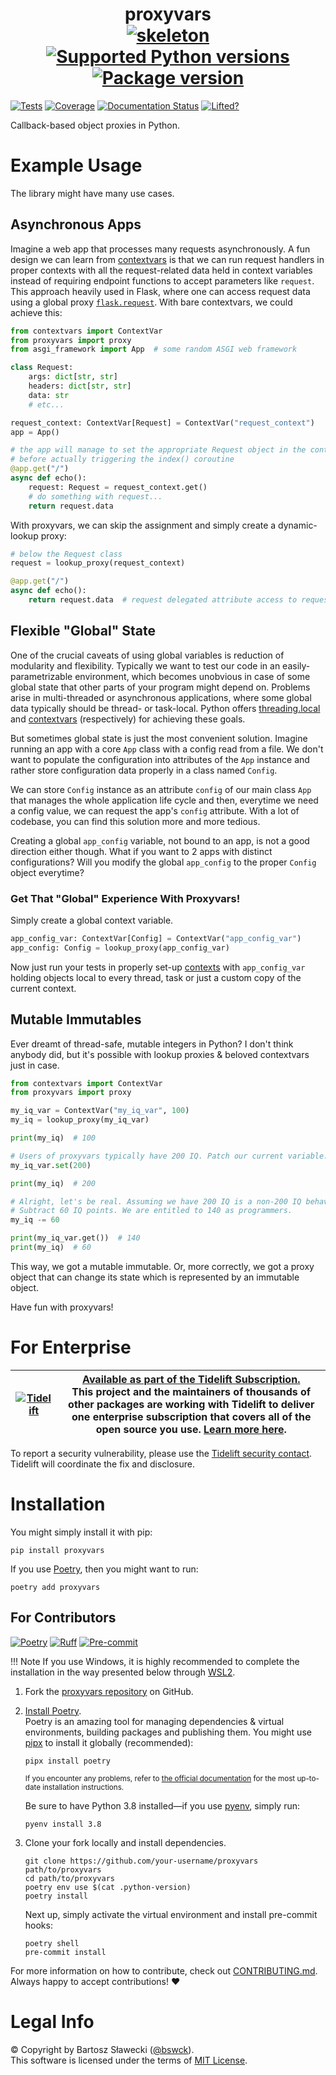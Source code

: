 
# <div align="center">proxyvars<br>[![skeleton](https://img.shields.io/badge/0.0.2rc–239–ga084376-skeleton?label=%F0%9F%92%80%20bswck/skeleton&labelColor=black&color=grey&link=https%3A//github.com/bswck/skeleton)](https://github.com/bswck/skeleton/tree/0.0.2rc-239-ga084376) [![Supported Python versions](https://img.shields.io/pypi/pyversions/proxyvars.svg?logo=python&label=Python)](https://pypi.org/project/proxyvars/) [![Package version](https://img.shields.io/pypi/v/proxyvars?label=PyPI)](https://pypi.org/project/proxyvars/)</div>

[![Tests](https://github.com/bswck/proxyvars/actions/workflows/test.yml/badge.svg)](https://github.com/bswck/proxyvars/actions/workflows/test.yml)
[![Coverage](https://coverage-badge.samuelcolvin.workers.dev/bswck/proxyvars.svg)](https://coverage-badge.samuelcolvin.workers.dev/redirect/bswck/proxyvars)
[![Documentation Status](https://readthedocs.org/projects/proxyvars/badge/?version=latest)](https://proxyvars.readthedocs.io/en/latest/?badge=latest)
[![Lifted?](https://tidelift.com/badges/package/pypi/proxyvars)](https://tidelift.com/subscription/pkg/pypi-proxyvars?utm_source=pypi-proxyvars&utm_medium=readme)

Callback-based object proxies in Python.

# Example Usage
The library might have many use cases.

## Asynchronous Apps
Imagine a web app that processes many requests asynchronously.
A fun design we can learn from [contextvars](https://docs.python.org/3/library/contextvars.html#asyncio-support)
is that we can run request handlers in proper contexts with all the request-related data
held in context variables instead of requiring endpoint functions to accept parameters like `request`.
This approach heavily used in Flask, where one can access request data using a global proxy
[`flask.request`](https://flask.palletsprojects.com/en/3.0.x/api/#flask.request).
With bare contextvars, we could achieve this:

```py
from contextvars import ContextVar
from proxyvars import proxy
from asgi_framework import App  # some random ASGI web framework

class Request:
    args: dict[str, str]
    headers: dict[str, str]
    data: str
    # etc...

request_context: ContextVar[Request] = ContextVar("request_context")
app = App()

# the app will manage to set the appropriate Request object in the context
# before actually triggering the index() coroutine
@app.get("/")
async def echo():
    request: Request = request_context.get()
    # do something with request...
    return request.data
```

With proxyvars, we can skip the assignment and simply create a dynamic-lookup proxy:
```py
# below the Request class
request = lookup_proxy(request_context)

@app.get("/")
async def echo():
    return request.data  # request delegated attribute access to request_context.get()
```

## Flexible "Global" State
One of the crucial caveats of using global variables is reduction of modularity and flexibility.
Typically we want to test our code in an easily-parametrizable environment,
which becomes unobvious in case of some global state that other parts of your program
might depend on.
Problems arise in multi-threaded or asynchronous applications, where some global data typically
should be thread- or task-local. Python offers [threading.local](https://docs.python.org/3/library/threading.html#threading.local) and [contextvars](https://docs.python.org/3/library/contextvars.html) (respectively) for achieving these goals.

But sometimes global state is just the most convenient solution.
Imagine running an app with a core `App` class with a config read from a file.
We don't want to populate the configuration into attributes of the `App` instance
and rather store configuration data properly in a class named `Config`.

We can store `Config` instance as an attribute `config` of our main class `App`
that manages the whole application life cycle and then, everytime we need a config value,
we can request the app's `config` attribute. With a lot of codebase, you can find
this solution more and more tedious.

Creating a global `app_config` variable, not bound to an app, is not a good direction either though.
What if you want to 2 apps with distinct configurations? Will you modify the global `app_config` to the proper
`Config` object everytime?

### Get That "Global" Experience With Proxyvars!
Simply create a global context variable.

```py
app_config_var: ContextVar[Config] = ContextVar("app_config_var")
app_config: Config = lookup_proxy(app_config_var)
```

Now just run your tests in properly set-up [contexts](https://docs.python.org/3/library/contextvars.html)
with `app_config_var` holding objects local to every thread, task or just a custom copy of the current context.


## Mutable Immutables
Ever dreamt of thread-safe, mutable integers in Python?
I don't think anybody did, but it's possible with lookup proxies & beloved contextvars just in case.

```py
from contextvars import ContextVar
from proxyvars import proxy

my_iq_var = ContextVar("my_iq_var", 100)
my_iq = lookup_proxy(my_iq_var)

print(my_iq)  # 100

# Users of proxyvars typically have 200 IQ. Patch our current variable.
my_iq_var.set(200)

print(my_iq)  # 200

# Alright, let's be real. Assuming we have 200 IQ is a non-200 IQ behavior.
# Subtract 60 IQ points. We are entitled to 140 as programmers.
my_iq -= 60

print(my_iq_var.get())  # 140
print(my_iq)  # 60
```

This way, we got a mutable immutable. Or, more correctly, we got a proxy object
that can change its state which is represented by an immutable object.

Have fun with proxyvars!

# For Enterprise

| [![Tidelift](https://nedbatchelder.com/pix/Tidelift_Logo_small.png)](https://tidelift.com/subscription/pkg/pypi-proxyvars?utm_source=pypi-proxyvarsutm_medium=referral&utm_campaign=readme) | [Available as part of the Tidelift Subscription.](https://tidelift.com/subscription/pkg/pypi-proxyvars?utm_source=pypi-proxyvars&&utm_medium=referral&utm_campaign=readme)<br>This project and the maintainers of thousands of other packages are working with Tidelift to deliver one enterprise subscription that covers all of the open source you use. [Learn more here](https://tidelift.com/subscription/pkg/pypi-proxyvars?utm_source=pypi-proxyvars&utm_medium=referral&utm_campaign=readthedocs). |
| - | - |

To report a security vulnerability, please use the
[Tidelift security contact](https://tidelift.com/security).<br>
Tidelift will coordinate the fix and disclosure.

# Installation
You might simply install it with pip:

```shell
pip install proxyvars
```

If you use [Poetry](https://python-poetry.org/), then you might want to run:

```shell
poetry add proxyvars
```

## For Contributors
[![Poetry](https://img.shields.io/endpoint?url=https://python-poetry.org/badge/v0.json)](https://python-poetry.org/)
[![Ruff](https://img.shields.io/endpoint?url=https://raw.githubusercontent.com/astral-sh/ruff/main/assets/badge/v2.json)](https://github.com/astral-sh/ruff)
[![Pre-commit](https://img.shields.io/badge/pre--commit-enabled-brightgreen?logo=pre-commit&logoColor=white)](https://github.com/pre-commit/pre-commit)
<!--
This section was generated from bswck/skeleton@0.0.2rc-239-ga084376.
Instead of changing this particular file, you might want to alter the template:
https://github.com/bswck/skeleton/tree/0.0.2rc-239-ga084376/fragments/readme.md
-->
!!! Note
    If you use Windows, it is highly recommended to complete the installation in the way presented below through [WSL2](https://learn.microsoft.com/en-us/windows/wsl/install).
1.  Fork the [proxyvars repository](https://github.com/bswck/proxyvars) on GitHub.

1.  [Install Poetry](https://python-poetry.org/docs/#installation).<br/>
    Poetry is an amazing tool for managing dependencies & virtual environments, building packages and publishing them.
    You might use [pipx](https://github.com/pypa/pipx#readme) to install it globally (recommended):

    ```shell
    pipx install poetry
    ```

    <sub>If you encounter any problems, refer to [the official documentation](https://python-poetry.org/docs/#installation) for the most up-to-date installation instructions.</sub>

    Be sure to have Python 3.8 installed—if you use [pyenv](https://github.com/pyenv/pyenv#readme), simply run:

    ```shell
    pyenv install 3.8
    ```

1.  Clone your fork locally and install dependencies.

    ```shell
    git clone https://github.com/your-username/proxyvars path/to/proxyvars
    cd path/to/proxyvars
    poetry env use $(cat .python-version)
    poetry install
    ```

    Next up, simply activate the virtual environment and install pre-commit hooks:

    ```shell
    poetry shell
    pre-commit install
    ```

For more information on how to contribute, check out [CONTRIBUTING.md](https://github.com/bswck/proxyvars/blob/HEAD/CONTRIBUTING.md).<br/>
Always happy to accept contributions! ❤️

# Legal Info
© Copyright by Bartosz Sławecki ([@bswck](https://github.com/bswck)).
<br />This software is licensed under the terms of [MIT License](https://github.com/bswck/proxyvars/blob/HEAD/LICENSE).
